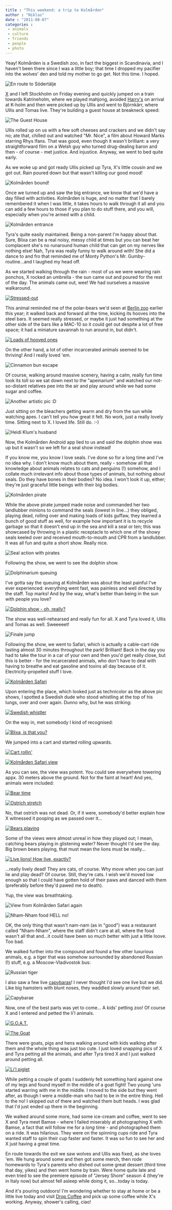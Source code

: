 ```yaml
---
title : "This weekend: a trip to Kolmården"
author : "Niklas"
date : "2011-08-07"
categories : 
 - animals
 - culture
 - friends
 - people
 - photo
---
```


Yeay! Kolmården is a Swedish zoo, in fact the biggest in Scandinavia, and I haven't been there since I was a little boy; that time I dropped my pacifier into the wolves' den and told my mother to go get. Not this time. I hoped.

![En route to Södertälje](http://farm7.static.flickr.com/6139/6017381510_49c8555bb0.jpg "En route to Södertälje")

[X](http://cyndamoore.wordpress.com) and I left Stockholm on Friday evening and quickly jumped on a train towards Katrineholm, where we played mahjong, avoided [Harry's](https://niklasblog.com/?p=5360) on arrival at K-holm and then were picked up by Ullis and went to Björnkärr, where Ullis and Tomas live. They're building a guest house at breakneck speed:

![The Guest House](http://farm7.static.flickr.com/6143/6016831697_b763c496d6.jpg "The Guest House")

Ullis rolled up on us with a few soft cheeses and crackers and we didn't say no; ate that, chilled out and watched "Mr. Nice", a film about Howard Marks starring Rhys Ifans. That was good, even though it wasn't brilliant: a very straightforward film on a Welsh guy who turned drug-dealing baron and then - of course - met justice. And injustice. Anyway, we went to bed quite early.

As we woke up and got ready Ullis picked up Tyra, X's little cousin and we got out. Rain poured down but that wasn't killing our good mood!

![Kolmården bound!](http://farm7.static.flickr.com/6127/6016832265_0d1faed985.jpg "Kolmården bound!")

Once we turned up and saw the big entrance, we know that we'd have a day filled with activities. Kolmården is huge, and no matter that I barely remembered it when I was little, it takes hours to walk through it all and you can add a few hours to those if you plan to do stuff there, and you will, especially when you're armed with a child.

![Kolmården entrance](http://farm7.static.flickr.com/6123/6017384366_195aa41cc7_z.jpg "Kolmården entrance")

Tyra's quite easily maintained. Being a non-parent I'm happy about that. Sure, Blixa can be a real noisy, messy child at times but you can beat her complacent she's no runaround human child that can get on my nerves like nothing else! Nah, Tyra was really funny to walk around with! She did a dance to and fro that reminded me of Monty Python's Mr. Gumby-routine...and I laughed my head off.

As we started walking through the rain - most of us we were wearing rain ponchos, X rocked an umbrella - the sun came out and poured for the rest of the day. The animals came out, wee! We had ourselves a massive walkaround.

[![Stressed-out](http://farm7.static.flickr.com/6138/6016834327_ed1ca272e5.jpg "Stressed-out")](http://www.flickr.com/photos/pivic/6016834327)

This animal reminded me of the polar-bears we'd seen at [Berlin zoo](http://www.flickr.com/search/?w=44124300615@N01&q=berlin%20zoo) earlier this year; it walked back and forward all the time, kicking its hooves into the steel bars. It seemed really stressed, or maybe it just had something at the other side of the bars like a MAC-10 so it could get out despite a lot of free space; it had a miniature savannah to run around in, but didn't.

[![Loads of hooved ones](http://farm7.static.flickr.com/6008/6016835797_274e17023e_z.jpg "Loads of hooved ones")](http://www.flickr.com/photos/pivic/6016835797)

On the other hand, a lot of other incarcerated animals seemed to be thriving! And I really loved 'em.

![Cinnamon bun escape](http://farm7.static.flickr.com/6018/6016836199_2349a13992.jpg "Cinnamon bun escape")

Of course, walking around massive scenery, having a calm, really fun time took its toll so we sat down next to the "apeinarium" and watched our not-so-distant relatives pee into the air and play around while we had some sugar and coffee.

![Another artistic pic :D](http://farm7.static.flickr.com/6012/6016836621_174a033525.jpg "Another artistic pic :D")

Just sitting on the bleachers getting warm and dry from the sun while watching apes. I can't tell you how great it felt. No work, just a really lovely time. Sitting next to X. I loved life. Still do. :-)

![Heidi Klum's husband](http://farm7.static.flickr.com/6005/6016837279_e739a8919d_z.jpg "Heidi Klum's husband")

Now, the Kolmården Android app lied to us and said the dolphin show was up but it wasn't so we left for a seal show instead!

If you know me, you know I love seals. I've done so for a long time and I've no idea why. I don't know much about them, really - somehow all that knowledge about animals relates to cats and penguins (!) somehow, and I collate much irrelevant info about those types of animals, but nothing about seals. Do they have bones in their bodies? No idea. I won't look it up, either; they're just graceful little beings with their big bodies.

![Kolmården pirate](http://farm7.static.flickr.com/6129/6017389390_ed8f7628d3_z.jpg "Kolmården pirate")

While the above pirate jumped made noise and commanded her two landlubber minions to command the seals (lowest in line...) they obliged, playing dead, rolling over and making loads of kids guffaw, they learned a bunch of good stuff as well, for example how important it is to recycle garbage so that it doesn't end up in the sea and kill a seal or ten; this was showcased by throwing in a plastic receptacle to which one of the showy seals keeled over and received mouth-to-mouth and CPR from a landlubber. It was all fun and quite a short show. Really nice.

![Seal action with pirates](http://farm7.static.flickr.com/6020/6016837851_31e2699713.jpg "Seal action with pirates")

Following the show, we went to see the dolphin show.

![Dolphinarium queuing](http://farm7.static.flickr.com/6010/6016838827_16ff7a5f82_z.jpg "Dolphinarium queuing")

I've gotta say the queuing at Kolmården was about the least painful I've ever experienced: everything went fast, was painless and well directed by the staff. Top marks! And by the way, what's better than being in the sun with people you love?

[![Dolphin show - oh, really?](http://farm7.static.flickr.com/6018/6016839703_2e3a07b27a.jpg "Dolphin show - oh, really?")](http://www.flickr.com/photos/pivic/6016839703)

The show was well-rehearsed and really fun for all. X and Tyra loved it, Ullis and Tomas as well. Sweeeeet!

![Finale jump](http://farm7.static.flickr.com/6137/6016840307_cb4aae3e24.jpg "Finale jump")

Following the show, we went to Safari, which is actually a cable-cart ride lasting almost 30 minutes throughout the park! Brilliant! Back in the day you had to take the tour in a car of your own and then you'd get really close, but this is better - for the incarcerated animals, who don't have to deal with having to breathe and eat gasoline and toxins all day because of it. Electricity-propelled stuff I love.

[![Kolmården Safari](http://farm7.static.flickr.com/6013/6017391520_da1b7cd106.jpg "Kolmården Safari")](http://www.flickr.com/photos/pivic/6017391520)

Upon entering the place, which looked just as technicolor as the above pic shows, I spotted a Swedish dude who stood whistling at the top of his lungs, over and over again. Dunno why, but he was striking:

[![Swedish whistler](http://farm7.static.flickr.com/6022/6016841253_6849a1eb91.jpg "Swedish whistler")](http://www.flickr.com/photos/pivic/6016841253)

On the way in, met somebody I kind of recognised:

[![Blixa, is that you?](http://farm7.static.flickr.com/6137/6017392604_3e92c7dbe8_z.jpg "Blixa, is that you?")](http://www.flickr.com/photos/pivic/6017392604)

We jumped into a cart and started rolling upwards.

[![Cart rollin'](http://farm7.static.flickr.com/6141/6016842381_6d98399f05_z.jpg "Cart rollin'")](http://www.flickr.com/photos/pivic/6016842381)

[![Kolmården Safari view](http://farm7.static.flickr.com/6148/6017393640_51f4612db4.jpg "Kolmården Safari view")](http://www.flickr.com/photos/pivic/6017393640)

As you can see, the view was potent. You could see everywhere towering appx. 30 meters above the ground. Not for the faint at heart! And yes, animals were included:

[![Bear time](http://farm7.static.flickr.com/6127/6017394374_7dfff56934.jpg "Bear time")](http://www.flickr.com/photos/pivic/6017394374)

[![Ostrich stretch](http://farm7.static.flickr.com/6023/6016844899_81ac3b7eb1.jpg "Ostrich stretch")](http://www.flickr.com/photos/pivic/6016844899)

No, that ostrich was not dead. Or, if it were, somebody'd better explain how X witnessed it pooping as we passed over it...

[![Bears playing](http://farm7.static.flickr.com/6141/6016846055_60a869545e.jpg "Bears playing")](http://www.flickr.com/photos/pivic/6016846055)

Some of the views were almost unreal in how they played out; I mean, catching bears playing in glistening water? Never thought I'd see the day. Big brown bears playing, that must mean the lions must be really...

[![Live lions! How live, exactly?](http://farm7.static.flickr.com/6012/6016847289_e6aa35b5d9.jpg "Live lions! How live, exactly?")](http://www.flickr.com/photos/pivic/6016847289)

...really lively dead! They are cats, of course. Why move when you can just lie and play dead? Of course. Still, they're cats. I wish we'd moved low enough so that I could have gotten hold of their paws and danced with them (preferably before they'd pawed me to death).

Yup, the view was breathtaking.

![View from Kolmården Safari again](http://farm7.static.flickr.com/6002/6017398926_039b18d48f.jpg "View from Kolmården Safari again")

![Nham-Nham food HELL no!](http://farm7.static.flickr.com/6122/6016848535_c3347f7f0b.jpg "Nham-Nham food HELL no!")

OK, the only thing that wasn't nam-nam (as in "good") was a restaurant called "Nham-Nham", where the staff didn't care at all, where the food wasn't all that and...it could have been so much better with just a little loove. Too bad.

We walked further into the compound and found a few other luxurious animals, e.g. a tiger that was somehow surrounded by abandoned Russian (!) stuff, e.g. a Moscow-Vladivostok bus:

![Russian tiger](http://farm7.static.flickr.com/6008/6017399798_8f9e753c88.jpg "Russian tiger")

I also saw a few live [capybaras](http://en.wikipedia.org/wiki/Capybara)! I never thought I'd see one live but we did. Like big hamsters with blunt noses, they waddled slowly around their set.

![Capybarae](http://farm7.static.flickr.com/6011/6016849811_678e4d32ca.jpg "Capybarae")

Now, one of the best parts was yet to come... A kids' petting zoo! Of course X and I entered and petted the li'l animals.

[![G.O.A.T.](http://farm7.static.flickr.com/6021/6016850433_91baf3b101.jpg "G.O.A.T.")](http://www.flickr.com/photos/pivic/6016850433)

[![The Goat](http://farm7.static.flickr.com/6145/6016851107_5dc479350f.jpg "The Goat")](http://www.flickr.com/photos/pivic/6016851107)

There were goats, pigs and hens walking around with kids walking after them and the whole thing was just too cute. I just loved snapping pics of X and Tyra petting all the animals, and after Tyra tired X and I just walked around petting all.

[![Li'l piglet](http://farm7.static.flickr.com/6148/6016852349_ffa6fcf09a.jpg "Not on the hair of his/her chinny-chin-chin")](http://www.flickr.com/photos/pivic/6016852349)

While petting a couple of goats I suddenly felt something hard against one of my legs and found myself in the middle of a goat fight! Two young 'uns started warring with me in the middle. I moved to the side but they went after, as though I were a middle-man who had to be in the entire thing. Hell to the no! I skipped out of there and watched them butt heads. I was glad that I'd just ended up there in the beginning.

We walked around some more, had some ice-cream and coffee, went to see X and Tyra meet Bamse - where I failed miserably at photographing X with Bamse, a fact that will follow me for a _long_ time - and photographed them on a ride. It was hilarious. They were on the spinning cups ride and Tyra wanted staff to spin their cup faster and faster. It was so fun to see her and X just having a great time.

En route towards the exit we saw wolves and Ullis was fixed, as she loves 'em. We hung around some and then got some merch, then rode homewards to Tyra's parents who dished out some great dessert (third time that day, yikes) and then went home by train. Were home quite late and even tried to see the premiere episode of "Jersey Shore" season 4 (they're in Italy now) but almost fell asleep while doing it, so...today is today.

And it's pouring outdoors! I'm wondering whether to stay at home or be a little live today and visit [Drop Coffee](http://dropcoffee.se) and pick up some coffee while X's working. Anyway, shower's calling, ciao!
